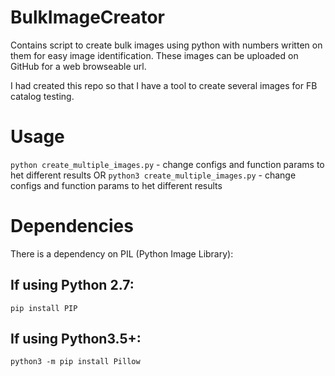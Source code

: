 # BulkImageCreator
Contains script to create bulk images using python with numbers written on them for easy image identification. These images can be uploaded on GitHub for a web browseable url.

I had created this repo so that I have a tool to create several images for FB catalog testing.

# Usage
`python create_multiple_images.py` - change configs and function params to het different results
OR
`python3 create_multiple_images.py` - change configs and function params to het different results

# Dependencies

There is a dependency on PIL (Python Image Library):

## If using Python 2.7:
`pip install PIP`

## If using Python3.5+:
`python3 -m pip install Pillow`
